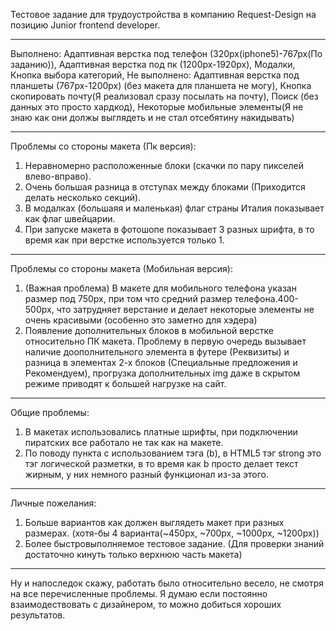 Тестовое задание для трудоустройства в компанию Request-Design на позицию Junior frontend developer.

-----------------------------------------------------------------

Выполнено:
Адаптивная верстка под телефон (320px(iphone5)-767px(По заданию)),
Адаптивная верстка под пк (1200px-1920px),
Модалки,
Кнопка выбора категорий,
Не выполнено:
Адаптивная верстка под планшеты (767px-1200px) (без макета для планшета не могу),
Кнопка скопировать почту(Я реализовал сразу посылать на почту),
Поиск (без данных это просто хардкод),
Некоторые мобильные элементы(Я не знаю как они должы выглядеть и не стал отсебятину накидывать)

-----------------------------------------------------------------------------

Проблемы со стороны макета (Пк версия):
1) Неравномерно расположенные блоки (скачки по пару пикселей влево-вправо).
2) Очень большая разница в отступах между блоками (Приходится делать несколько секций).
3) В модалках (большаяя и маленькая) флаг страны Италия показывает как флаг швейцарии.
4) При запуске макета в фотошопе показывает 3 разных шрифта, в то время как при верстке используется только 1.

------------------------------------------------------------------------------

Проблемы со стороны макета (Мобильная версия):
1) (Важная проблема) В макете для мобильного телефона указан размер под 750px, при том что средний размер телефона.400-500px, что затрудняет верстание и делает некоторые элементы не очень красивыми (особенно это заметно для хэдера)
2) Появление дополнительных блоков в мобильной верстке относительно ПК макета. Проблему в первую очередь вызывает наличие доополнительного элемента в футере (Реквизиты) и разница в элементах 2-х блоков (Специальные предложения и Рекомендуем), прогрузка дополнительных img даже в скрытом режиме приводят к большей нагрузке на сайт.

------------------------------------------------------------------------------------
Общие проблемы:
1) В макетах использовались платные шрифты, при подключении пиратских все работало не так как на макете.
2) По поводу пункта с использованием тэга (b), в HTML5 тэг strong это тэг логической разметки, в то время как b просто делает текст жирным, у них немного разный функционал из-за этого.

-------------------------------------------------------------------------------------------

Личные пожелания:
1) Больше вариантов как должен выглядеть макет при разных размерах. (хотя-бы 4 варианта(~450px, ~700px, ~1000px, ~1200px))
2) Более быстровыполняемое тестовое задание. (Для проверки знаний достаточно кинуть только верхнюю часть макета)

----------------------------------------------------------------------------------------------

Ну и напоследок скажу, работать было относительно весело, не смотря на все перечисленные проблемы. Я думаю если постоянно взаимодествовать с дизайнером, то можно добиться хороших результатов.